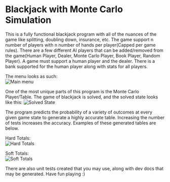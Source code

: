 # Blackjack with Monte Carlo Simulation

This is a fully functional blackjack program with all of the nuances of the game like splitting, doubling down, insurance, etc. The game support n number of players with n number of hands per player(Capped per game rules).
There are a few different AI players that can be added/removed from the game(Human Player, Dealer, Monte Carlo Player, Book Player, Random Player). A game must support a human player and the dealer. There is a bank supported for the human player along with stats for all players.

The menu looks as such: \
![Main menu](https://www.josephmilici.com/terminal.png)

One of the most unique parts of this program is the Monte Carlo Player/Table. The game of blackjack is solved, and the solved state looks like this:
![Solved State](https://www.josephmilici.com/blackjackSolved.png)

The program predicts the probability of a variety of outcomes at every given game state to generate a highly accurate table. Increasing the number of tests increases the accuracy.
Examples of these generated tables are below.

Hard Totals: \
![Hard Totals](https://josephmilici.com/hardTable.png)

Soft Totals: \
![Soft Totals](https://josephmilici.com/softTable.png)


There are also unit tests created that you may use, along with dev docs that may be generated. 
Have fun playing :)

